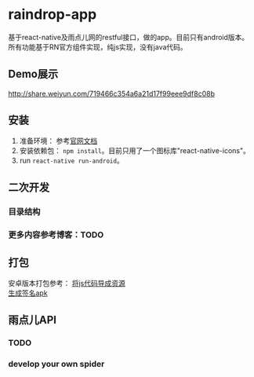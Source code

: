 # raindrop-app
基于react-native及雨点儿网的restful接口，做的app。目前只有android版本。所有功能基于RN官方组件实现，纯js实现，没有java代码。

## Demo展示
http://share.weiyun.com/719466c354a6a21d17f99eee9df8c08b

## 安装
1. 准备环境： 参考[官网文档](https://facebook.github.io/react-native/docs/getting-started.html#content)
2. 安装依赖包： `npm install`。目前只用了一个图标库"react-native-icons"。
3. run `react-native run-android`。

## 二次开发
### 目录结构
### 更多内容参考博客：TODO

## 打包
安卓版本打包参考：
  [将js代码导成资源](https://github.com/facebook/react-native/issues/2743#issuecomment-140697340)<br>
  [生成签名apk](https://facebook.github.io/react-native/docs/signed-apk-android.html#content)

## 雨点儿API
### TODO




### develop your own spider






